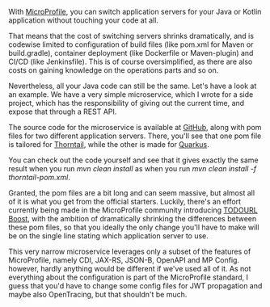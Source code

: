 With <a href="2019-08-18-microservices-with-microprofile.md">MicroProfile</a>, you can switch application servers for your Java or Kotlin application without touching your code at all.

That means that the cost of switching servers shrinks dramatically, and is codewise limited to configuration of build files (like pom.xml for Maven or build.gradle), container deployment (like Dockerfile or Maven-plugin) and CI/CD (like Jenkinsfile). This is of course oversimplified, as there are also costs on gaining knowledge on the operations parts and so on.

Nevertheless, all your Java code can still be the same. Let's have a look at an example. We have a very simple microservice, which I wrote for a side project, which has the responsibility of giving out the current time, and expose that through a REST API.

The source code for the microservice is available at <a href="https://github.com/mehmandarov/microprofile-iot/timeservice-v2/">GitHub</a>, along with pom files for two different application servers. There, you'll see that one pom file is tailored for <a href="https://thorntail.io">Thorntail</a>, while the other is made for <a href="https://quarkus.io">Quarkus</a>.

You can check out the code yourself and see that it gives exactly the same result when you run _mvn clean install_ as when you run _mvn clean install -f thorntail-pom.xml_. 

Granted, the pom files are a bit long and can seem massive, but almost all of it is what you get from the official starters. Luckily, there's an effort currently being made in the MicroProfile community introducing <a href="TODO">TODOURL Boost</a>, with the ambition of dramatically shrinking the differences between these pom files, so that you ideally the only change you'll have to make will be on the single line stating which application server to use.

This very narrow microservice leverages only a subset of the features of MicroProfile, namely CDI, JAX-RS, JSON-B, OpenAPI and MP Config. however, hardly anything would be different if we've used all of it. As not everything about the configuration is part of the MicroProfile standard, I guess that you'd have to change some config files for JWT propagation and maybe also OpenTracing, but that shouldn't be much.